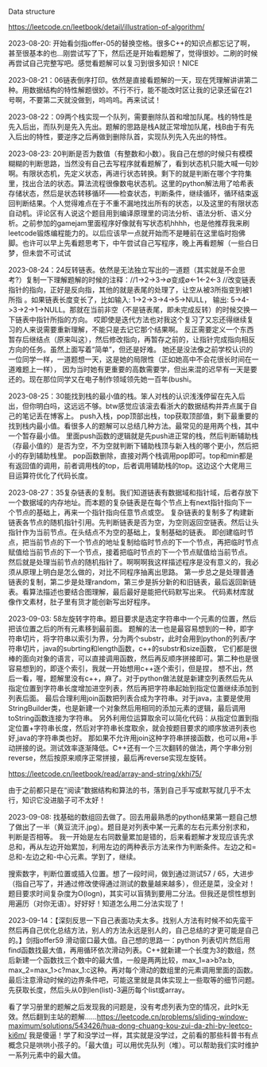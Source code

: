 Data structure

https://leetcode.cn/leetbook/detail/illustration-of-algorithm/

2023-08-20: 开始看剑指offer-05的替换空格。很多C++的知识点都忘记了啊，甚至很基本的也…刚尝试写了下，然后还是开始看题解了，觉得很妙。二刷的时候再尝试自己完整写吧。感觉看题解可以复习到很多知识！NICE

2023-08-21：06链表倒序打印。依然是直接看题解的一天，现在凭理解讲讲第二种。用数据结构的特性解题很妙。不行不行，能不能改时区让我的记录还留在21号啊，不要第二天就没做到，呜呜呜。再来试试！

2023-08-22：09两个栈实现一个队列，需要删除队首和增加队尾。栈的特性是先入后出，而队列是先入先出。题解的思路是栈A就正常增加队尾，栈B由于有先入后出的特性，要逆序之后再做到删除队首，实现队列先入先出的特性。

2023-08-23: 20判断是否为数值（有整数和小数）。我自己在想的时候只有模模糊糊的判断思路，当然没有自己去写程序就看题解了，看到状态机只能大喊一句妙啊。有限状态机，先定义状态，再进行状态转换。剩下的就是判断在哪个字符集里，找出合法的状态。算法流程很像数电状态机。这里的python解法用了哈希表存储状态，然后是状态转移循环——检查状态，判断条件，继续循环，循环结束返回判断结果。个人觉得难点在于不重不漏地找出所有的状态，以及这里的有限状态自动机。评论区有人说这个题目用到编译原理里的词法分析、语法分析、语义分析。之前参加的gamejam里面程序好像就有写状态机hhhh，也是他推荐我来刷leetcode锻炼编程能力的。以后应该早一点就开始而不是睡前在这里临时抱佛脚。也许可以早上先看题思考下，中午尝试自己写程序，晚上再看题解（一些白日梦，但未尝不可试试

2023-08-24：24反转链表。依然是无法独立写出的一道题（其实就是不会思考?）复制一下理解题解的时候的注释：//1→2→3→∅变成∅←1←2←3 
//改变链表指针的指向，正好是反向指，其他的就是表尾的处理了，让空从被3所指变到被1所指 。如果链表长度变长了，比如输入: 1->2->3->4->5->NULL，
输出: 5->4->3->2->1->NULL。那就在当前非空（不是链表尾，即未完成反转）的时候交换一下链表中指针所指的方向。
哎即使是迭代方法也对我这个复习了又忘还得继续复习的人来说需要重新理解，不能只是去记它那个结果啊。
反正需要定义一个东西暂存后继结点（原来叫这），然后修改指向，再暂存之前的，让指针完成指向相反方向的任务。虽然上面写着“简单”，但还是好难。
她还是没法像之前学校认识的一位同学一样，一道题想一天，这是她的局限性（正如她高中不会花很长时间在一道难题上一样），
因为当时她有更重要的高数需要学，但出来混的迟早有一天是要还的。现在那位同学又在电子制作领域领先她一百年(bushi。

2023-08-25：30能找到栈的最小值的栈。笨人对栈的认识浅浅停留在先入后出，但你明白吗，这远远不够。btw感觉应该滚去看浙大的数据结构并弄点属于自己的笔记丢在博客上。
push入栈，pop顶部出栈，top获取顶部值，剩下最重要的找到栈内最小值。看很多人的题解可以总结几种方法。最常见的是用两个栈，其中一个暂存最小值。
里面push函数的逻辑就是先push进正常的栈，然后判断辅助栈（存最小值的）是否为空，不为空就判断下辅助栈顶与新入栈的哪个更小，然后把小的存到辅助栈里。
pop函数删除，直接对两个栈调用pop即可。top和min都是有返回值的调用，前者调用栈的top，后者调用辅助栈的top。这边这个大佬用三目运算符优化了代码长度。

2023-08-27：35复杂链表的复制。我们知道链表有数据域和指针域，后者存放下一个数据域的内存地址。而本题的复杂链表是在每个节点上有next指针指向下一个节点的基础上，再来一个指针指向任意节点或空。
复杂链表的复制多了构建新链表各节点的随机指针引用。先判断链表是否为空，为空则返回空链表。然后让头指针作为当前节点。在头结点不为空的基础上，复制基础的链表。
即创建临时节点，把当前节点的下一个节点的地址复制给临时节点的下一个节点，再把临时节点赋值给当前节点的下一个节点，接着把临时节点的下一个节点赋值给当前节点。
然后就是处理当前节点的随机指针了。啊啊啊我这样描述程序是没有意义的，我必须从原理上明白是怎么做的，对比不同程序抽离出思路。
第一步总之是处理普通链表的复制，第二步是处理random，第三步是拆分新的和旧链表，最后返回新链表。看算法描述也要结合图理解，最后最好是能把代码默写出来。
代码素材库就像作文素材，肚子里有货才能创新写出好程序。

2023-09-03: 58左旋转字符串。题目要求是选定字符串中一个元素的位置，然后把该位置之后的所有元素移到最前面。
题解的法一也是最容易想到的一种，即字符串切片，将字符串以索引为界，分为两个substr，此时会用到python的列表/字符串切片，java的subrting和length函数，c++的substr和size函数，
它们都是很棒的面向对象的语言，可以直接调用函数，然后再反顺序拼接即可。第二种也是很容易想到的，即逐个索引，我就一开始想用c++逐个索引，但是捏，
想不出，然后一看，喔，题解里没有c++，麻了。对于python做法就是新建空列表然后先从指定位置到字符串长度增加进空列表，然后再把字符串起始到指定位置继续添加到列表后面。
最后合理利用join函数把列表合成为字符串。对于java，主要是使用StringBuilder类，也是新建一个对象然后用相同的添加元素的逻辑，最后调用toString函数连接为字符串。
另外利用位运算取余可以简化代码：从指定位置到指定位置+字符串长度，然后对字符串长度取余，就会按题目要求的顺序放进列表也好,java的字符串类也好。
那如果不允许用join这种字符串拼接函数，也可以用+手动拼接的说。测试效率逐渐降低。C++还有一个三次翻转的做法，两个字串分别reverse，然后按原来顺序正常拼接，最后再reverse实现左旋转。

https://leetcode.cn/leetbook/read/array-and-string/xkhi75/

由于之前都只是在“阅读”数据结构和算法的书，落到自己手写或默写就几乎不太行，知识它没进脑子可不太好！

2023-09-08: 找基础的数组回去做了。回去用最熟悉的python结果第一题自己想了做出了一半（黄豆流汗.jpg）。题目是对列表中某一元素的左右元素分别求和，判断是否相等。
我一开始是左右同数量累加是错的，后来看题解才发现应该先求总和，再从左边开始累加，利用左边的两种表示方法来作为判断条件。左边之和=总和-左边之和-中心元素。学到了，继续。

搜索数字，判断位置或插入位置。想了一段时间，做到通过测试57 / 65，大进步（指自己写了，并通过修改使得通过测试的数量越来越多），但还是菜，没全对！
题目要求时间复杂度为O(logn)，其实可以盲猜到要用二分法。但我还是惯性想到用遍历（对你无语）。好好好！知道怎么用二分法实现了！

2023-09-14：【深刻反思一下自己表面功夫太多。找别人方法有时候不如先蛮干然后再自己优化总结方法，别人的方法永远是别人的，自己总结的才更可能是自己的。】剑指offer59 滑动窗口最大值。自己想的思路一：python 列表切片然后用find函数找最大值，再用循环依次滑动列表。C++就新建一个长度为3的数组，然后新建一个函数找三个数中的最大值，一般是两两比较，max_1=a>b?a:b, max_2=max_1>c?max_1:c这种。再对每个滑动的数组里的元素调用里面的函数。最后注意滑动时候的边界条件吧，可能这里就是具体实现上一些取等的细节问题。先获取长度，然后头从0到len(list)-3遍历每个list或array。

看了学习册里的题解之后发现我的问题是，没有考虑列表为空的情况，此时k无效。然后翻到主站的题解……https://leetcode.cn/problems/sliding-window-maximum/solutions/543426/hua-dong-chuang-kou-zui-da-zhi-by-leetco-ki6m/ 我是傻逼！学了和没学过一样，其实就是没学过，之前看的那些科普书有点概念只是哄哄小孩子的。「最大值」可以用优先队列（堆）。可以帮助我们实时维护一系列元素中的最大值。

















